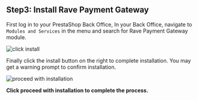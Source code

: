 ## Step3: Install Rave Payment Gateway

First log in to your PrestaShop Back Office, In your Back Office, navigate to  `Modules and Services`  in the menu and search for Rave Payment Gateway module.

![click install](https://d2mxuefqeaa7sj.cloudfront.net/s_7B4FADCEA7353EB0E8DF4811786FC656188EB519B2F6ED6E39E747859748C72E_1522836901840_prestaModules.png)

Finally click the install button on the right to complete installation. You may get a warning prompt to confirm installation.

![proceed with installation](https://d2mxuefqeaa7sj.cloudfront.net/s_7B4FADCEA7353EB0E8DF4811786FC656188EB519B2F6ED6E39E747859748C72E_1522837109960_prestaInstall2.png)

**Click proceed with installation to complete the process.**